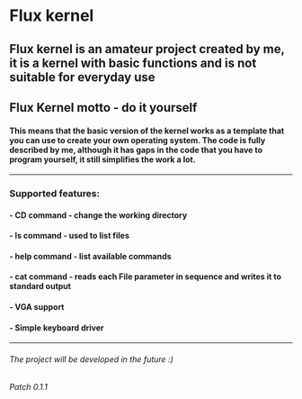 # Flux kernel
## Flux kernel is an amateur project created by me, it is a kernel with basic functions and is not suitable for everyday use
## Flux Kernel motto - do it yourself
#### This means that the basic version of the kernel works as a template that you can use to create your own operating system. The code is fully described by me, although it has gaps in the code that you have to program yourself, it still simplifies the work a lot.
---------------------------------------------------------------------------------------------------------------------------------------------------
### Supported features:
#### - CD command - change the working directory
#### - ls command - used to list files
#### - help command - list available commands
#### - cat command - reads each File parameter in sequence and writes it to standard output
#### - VGA support
#### - Simple keyboard driver
---------------------------------------------------------------------------------------------------------------------------------------------------
###### The project will be developed in the future :)
###### Patch 0.1.1

